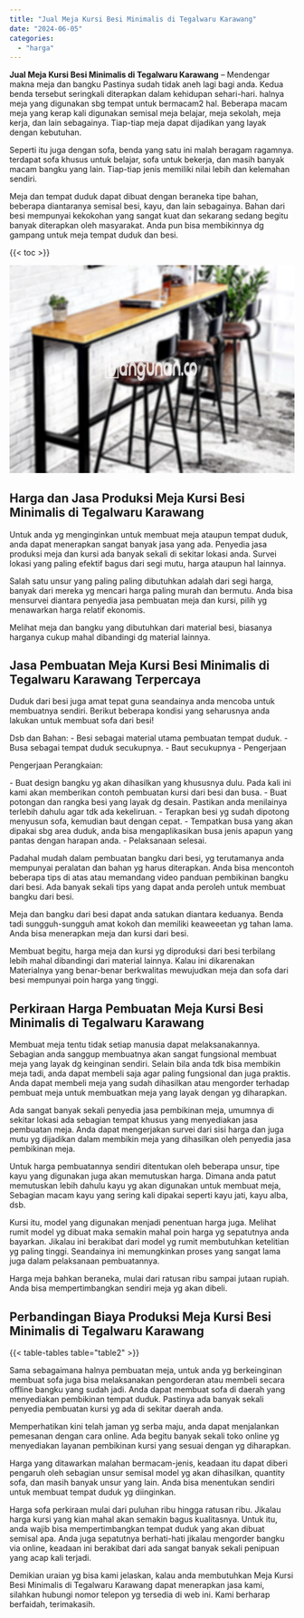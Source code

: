 ```yaml
---
title: "Jual Meja Kursi Besi Minimalis di Tegalwaru Karawang"
date: "2024-06-05"
categories: 
  - "harga"
---
```


**Jual Meja Kursi Besi Minimalis di Tegalwaru Karawang** – Mendengar makna meja dan bangku Pastinya sudah tidak aneh lagi bagi anda. Kedua benda tersebut seringkali diterapkan dalam kehidupan sehari-hari. halnya meja yang digunakan sbg tempat untuk bermacam2 hal. Beberapa macam meja yang kerap kali digunakan semisal meja belajar, meja sekolah, meja kerja, dan lain sebagainya. Tiap-tiap meja dapat dijadikan yang layak dengan kebutuhan.

Seperti itu juga dengan sofa, benda yang satu ini malah beragam ragamnya. terdapat sofa khusus untuk belajar, sofa untuk bekerja, dan masih banyak macam bangku yang lain. Tiap-tiap jenis memiliki nilai lebih dan kelemahan sendiri.

Meja dan tempat duduk dapat dibuat dengan beraneka tipe bahan, beberapa diantaranya semisal besi, kayu, dan lain sebagainya. Bahan dari besi mempunyai kekokohan yang sangat kuat dan sekarang sedang begitu banyak diterapkan oleh masyarakat. Anda pun bisa membikinnya dg gampang untuk meja tempat duduk dan besi.

{{< toc >}}

![Jual Meja Kursi Besi Minimalis di Tegalwaru Karawang](/images/jual-meja-besi-murah11.png)

## Harga dan Jasa Produksi Meja Kursi Besi Minimalis di Tegalwaru Karawang

Untuk anda yg menginginkan untuk membuat meja ataupun tempat duduk, anda dapat menerapkan sangat banyak jasa yang ada. Penyedia jasa produksi meja dan kursi ada banyak sekali di sekitar lokasi anda. Survei lokasi yang paling efektif bagus dari segi mutu, harga ataupun hal lainnya.

Salah satu unsur yang paling paling dibutuhkan adalah dari segi harga, banyak dari mereka yg mencari harga paling murah dan bermutu. Anda bisa mensurvei diantara penyedia jasa pembuatan meja dan kursi, pilih yg menawarkan harga relatif ekonomis.

Melihat meja dan bangku yang dibutuhkan dari material besi, biasanya harganya cukup mahal dibandingi dg material lainnya.

## Jasa Pembuatan Meja Kursi Besi Minimalis di Tegalwaru Karawang Terpercaya

Duduk dari besi juga amat tepat guna seandainya anda mencoba untuk membuatnya sendiri. Berikut beberapa kondisi yang seharusnya anda lakukan untuk membuat sofa dari besi!

Dsb dan Bahan: - Besi sebagai material utama pembuatan tempat duduk. - Busa sebagai tempat duduk secukupnya. - Baut secukupnya - Pengerjaan

Pengerjaan Perangkaian:

\- Buat design bangku yg akan dihasilkan yang khususnya dulu. Pada kali ini kami akan memberikan contoh pembuatan kursi dari besi dan busa. - Buat potongan dan rangka besi yang layak dg desain. Pastikan anda menilainya terlebih dahulu agar tdk ada kekeliruan. - Terapkan besi yg sudah dipotong menyusun sofa, kemudian baut dengan cepat. - Tempatkan busa yang akan dipakai sbg area duduk, anda bisa mengaplikasikan busa jenis apapun yang pantas dengan harapan anda. - Pelaksanaan selesai.

Padahal mudah dalam pembuatan bangku dari besi, yg terutamanya anda mempunyai peralatan dan bahan yg harus diterapkan. Anda bisa mencontoh beberapa tips di atas atau memandang video panduan pembikinan bangku dari besi. Ada banyak sekali tips yang dapat anda peroleh untuk membuat bangku dari besi.

Meja dan bangku dari besi dapat anda satukan diantara keduanya. Benda tadi sungguh-sungguh amat kokoh dan memiliki keaweeetan yg tahan lama. Anda bisa menerapkan meja dan kursi dari besi.

Membuat begitu, harga meja dan kursi yg diproduksi dari besi terbilang lebih mahal dibandingi dari material lainnya. Kalau ini dikarenakan Materialnya yang benar-benar berkwalitas mewujudkan meja dan sofa dari besi mempunyai poin harga yang tinggi.

## Perkiraan Harga Pembuatan Meja Kursi Besi Minimalis di Tegalwaru Karawang

Membuat meja tentu tidak setiap manusia dapat melaksanakannya. Sebagian anda sanggup membuatnya akan sangat fungsional membuat meja yang layak dg keinginan sendiri. Selain bila anda tdk bisa membikin meja tadi, anda dapat membeli saja agar paling fungsional dan juga praktis. Anda dapat membeli meja yang sudah dihasilkan atau mengorder terhadap pembuat meja untuk membuatkan meja yang layak dengan yg diharapkan.

Ada sangat banyak sekali penyedia jasa pembikinan meja, umumnya di sekitar lokasi ada sebagian tempat khusus yang menyediakan jasa pembuatan meja. Anda dapat mengerjakan survei dari sisi harga dan juga mutu yg dijadikan dalam membikin meja yang dihasilkan oleh penyedia jasa pembikinan meja.

Untuk harga pembuatannya sendiri ditentukan oleh beberapa unsur, tipe kayu yang digunakan juga akan memutuskan harga. Dimana anda patut memutuskan lebih dahulu kayu yg akan digunakan untuk membuat meja, Sebagian macam kayu yang sering kali dipakai seperti kayu jati, kayu alba, dsb.

Kursi itu, model yang digunakan menjadi penentuan harga juga. Melihat rumit model yg dibuat maka semakin mahal poin harga yg sepatutnya anda bayarkan. Jikalau ini berakibat dari model yg rumit membutuhkan ketelitian yg paling tinggi. Seandainya ini memungkinkan proses yang sangat lama juga dalam pelaksanaan pembuatannya.

Harga meja bahkan beraneka, mulai dari ratusan ribu sampai jutaan rupiah. Anda bisa mempertimbangkan sendiri meja yg akan dibeli.

## Perbandingan Biaya Produksi Meja Kursi Besi Minimalis di Tegalwaru Karawang

{{< table-tables table="table2" >}}

Sama sebagaimana halnya pembuatan meja, untuk anda yg berkeinginan membuat sofa juga bisa melaksanakan pengorderan atau membeli secara offline bangku yang sudah jadi. Anda dapat membuat sofa di daerah yang menyediakan pembikinan tempat duduk. Pastinya ada banyak sekali penyedia pembuatan kursi yg ada di sekitar daerah anda.

Memperhatikan kini telah jaman yg serba maju, anda dapat menjalankan pemesanan dengan cara online. Ada begitu banyak sekali toko online yg menyediakan layanan pembikinan kursi yang sesuai dengan yg diharapkan.

Harga yang ditawarkan malahan bermacam-jenis, keadaan itu dapat diberi pengaruh oleh sebagian unsur semisal model yg akan dihasilkan, quantity sofa, dan masih banyak unsur yang lain. Anda bisa menentukan sendiri untuk membuat tempat duduk yg diinginkan.

Harga sofa perkiraan mulai dari puluhan ribu hingga ratusan ribu. Jikalau harga kursi yang kian mahal akan semakin bagus kualitasnya. Untuk itu, anda wajib bisa mempertimbangkan tempat duduk yang akan dibuat semisal apa. Anda juga sepatutnya berhati-hati jikalau mengorder bangku via online, keadaan ini berakibat dari ada sangat banyak sekali penipuan yang acap kali terjadi.

Demikian uraian yg bisa kami jelaskan, kalau anda membutuhkan Meja Kursi Besi Minimalis di Tegalwaru Karawang dapat menerapkan jasa kami, silahkan hubungi nomor telepon yg tersedia di web ini. Kami berharap berfaidah, terimakasih.
